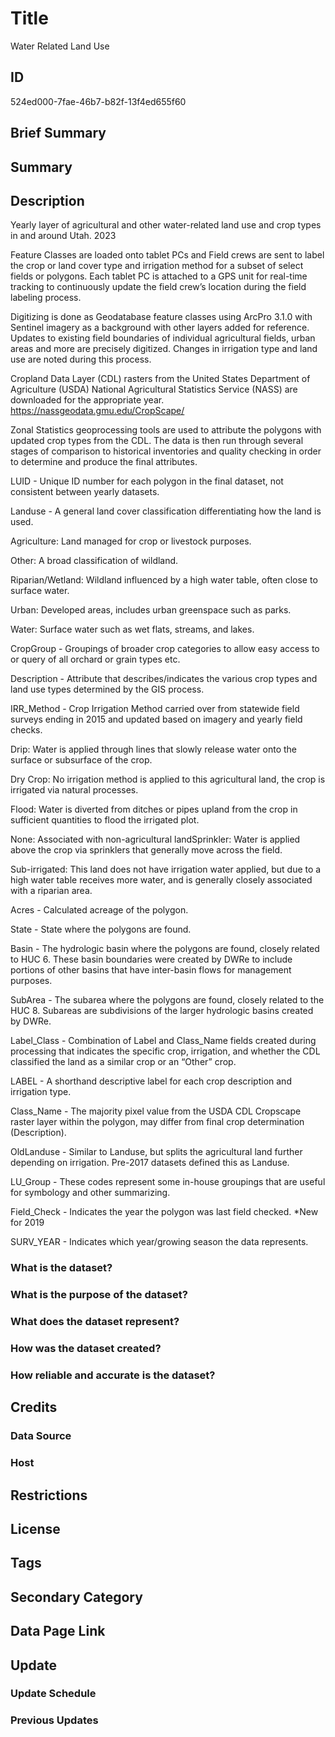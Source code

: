 # Title

Water Related Land Use

## ID

524ed000-7fae-46b7-b82f-13f4ed655f60

## Brief Summary

## Summary

## Description

Yearly layer of agricultural and other water-related land use and crop types in and around Utah. 2023

Feature Classes are loaded onto tablet PCs and Field crews are sent to label the crop or land cover type and irrigation method for a subset of select fields or polygons. Each tablet PC is attached to a GPS unit for real-time tracking to continuously update the field crew’s location during the field labeling process.

Digitizing is done as Geodatabase feature classes using ArcPro 3.1.0 with Sentinel imagery as a background with other layers added for reference. Updates to existing field boundaries of individual agricultural fields, urban areas and more are precisely digitized. Changes in irrigation type and land use are noted during this process.

Cropland Data Layer (CDL) rasters from the United States Department of Agriculture (USDA) National Agricultural Statistics Service (NASS) are downloaded for the appropriate year. https://nassgeodata.gmu.edu/CropScape/

Zonal Statistics geoprocessing tools are used to attribute the polygons with updated crop types from the CDL. The data is then run through several stages of comparison to historical inventories and quality checking in order to determine and produce the final attributes.

LUID - Unique ID number for each polygon in the final dataset, not consistent between yearly datasets.

Landuse - A general land cover classification differentiating how the land is used.

Agriculture: Land managed for crop or livestock purposes.

Other: A broad classification of wildland.

Riparian/Wetland: Wildland influenced by a high water table, often close to surface water.

Urban: Developed areas, includes urban greenspace such as parks.

Water: Surface water such as wet flats, streams, and lakes.

CropGroup - Groupings of broader crop categories to allow easy access to or query of all orchard or grain types etc.

Description - Attribute that describes/indicates the various crop types and land use types determined by the GIS process.

IRR_Method - Crop Irrigation Method carried over from statewide field surveys ending in 2015 and updated based on imagery and yearly field checks.

Drip: Water is applied through lines that slowly release water onto the surface or subsurface of the crop.

Dry Crop: No irrigation method is applied to this agricultural land, the crop is irrigated via natural processes.

Flood: Water is diverted from ditches or pipes upland from the crop in sufficient quantities to flood the irrigated plot.

None: Associated with non-agricultural landSprinkler: Water is applied above the crop via sprinklers that generally move across the field.

Sub-irrigated: This land does not have irrigation water applied, but due to a high water table receives more water, and is generally closely associated with a riparian area.

Acres - Calculated acreage of the polygon.

State - State where the polygons are found.

Basin - The hydrologic basin where the polygons are found, closely related to HUC 6. These basin boundaries were created by DWRe to include portions of other basins that have inter-basin flows for management purposes.

SubArea - The subarea where the polygons are found, closely related to the HUC 8. Subareas are subdivisions of the larger hydrologic basins created by DWRe.

Label_Class - Combination of Label and Class_Name fields created during processing that indicates the specific crop, irrigation, and whether the CDL classified the land as a similar crop or an “Other” crop.

LABEL - A shorthand descriptive label for each crop description and irrigation type.

Class_Name - The majority pixel value from the USDA CDL Cropscape raster layer within the polygon, may differ from final crop determination (Description).

OldLanduse - Similar to Landuse, but splits the agricultural land further depending on irrigation. Pre-2017 datasets defined this as Landuse.

LU_Group - These codes represent some in-house groupings that are useful for symbology and other summarizing.

Field_Check - Indicates the year the polygon was last field checked. *New for 2019

SURV_YEAR - Indicates which year/growing season the data represents.

### What is the dataset?

### What is the purpose of the dataset?

### What does the dataset represent?

### How was the dataset created?

### How reliable and accurate is the dataset?

## Credits

### Data Source

### Host

## Restrictions

## License

## Tags

## Secondary Category

## Data Page Link

## Update

### Update Schedule

### Previous Updates
